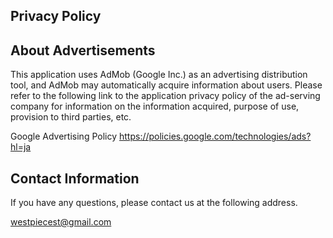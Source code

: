 ## Privacy Policy

## About Advertisements
This application uses AdMob (Google Inc.) as an advertising distribution tool, and AdMob may automatically acquire information about users. Please refer to the following link to the application privacy policy of the ad-serving company for information on the information acquired, purpose of use, provision to third parties, etc.

Google Advertising Policy
https://policies.google.com/technologies/ads?hl=ja

## Contact Information
If you have any questions, please contact us at the following address.

westpiecest@gmail.com
